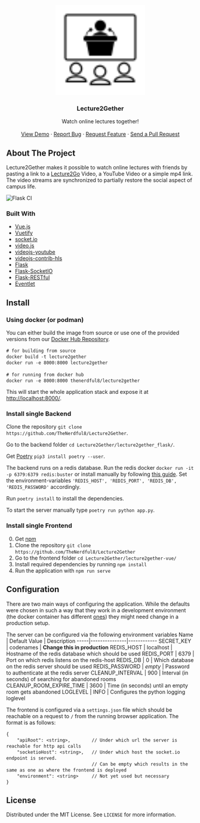 <!-- PROJECT LOGO -->
<br />
<p align="center">
  <img src="./lecture2gether-vue/src/assets/Lecture2Gether_stroke.svg" alt="Logo" width="240" height="240">
  <h3 align="center">Lecture2Gether</h3>
  <p align="center">
    Watch online lectures together!  
    <br />
    <br />
    <a href="https://lecture2gether.eu">View Demo</a>
    ·
    <a href="https://github.com/TheNerdful8/Lecture2Gether/issues">Report Bug</a>
    ·
    <a href="https://github.com/TheNerdful8/Lecture2Gether/issues">Request Feature</a>
    ·
    <a href="https://github.com/TheNerdful8/Lecture2Gether/pulls">Send a Pull Request</a>
  </p>
</p>

## About The Project
<!-- TODO add screenshot -->

Lecture2Gether makes it possible to watch online lectures with friends by pasting a link to a [Lecture2Go](https://github.com/lecture2go/portal-6.2-ce-ga6) Video, a YouTube Video or a simple mp4 link.
The video streams are synchronized to partially restore the social aspect of campus life.

![Flask CI](https://github.com/TheNerdful8/Lecture2Gether/workflows/Flask%20CI/badge.svg?branch=master)

### Built With

* [Vue.js](https://vuejs.org)
* [Vuetify](https://vuetifyjs.com)
* [socket.io](https://socket.io)
* [video.js](https://videojs.com)
* [videojs-youtube](https://github.com/videojs/videojs-youtube)
* [videojs-contrib-hls](https://github.com/videojs/videojs-contrib-hls)
* [Flask](https://flask.palletsprojects.com)
* [Flask-SocketIO](https://flask-socketio.readthedocs.io)
* [Flask-RESTful](https://flask-restful.readthedocs.io)
* [Eventlet](http://eventlet.net)


<!-- TODO: Installation for frontend -->
## Install
### Using docker (or podman)
You can either build the image from source or use one of the provided versions from our
[Docker Hub Repository](https://hub.docker.com/r/thenerdful8/lecture2gether).

```
# for building from source
docker build -t lecture2gether
docker run -e 8000:8000 lecture2gether

# for running from docker hub
docker run -e 8000:8000 thenerdful8/lecture2gether
```

This will start the whole application stack and expose it at
[http://localhost:8000/](http://localhost:8000).

### Install single Backend
Clone the repository `git clone https://github.com/TheNerdful8/Lecture2Gether`.

Go to the backend folder `cd Lecture2Gether/lecture2gether_flask/`.

Get [Poetry](https://python-poetry.org/) `pip3 install poetry --user`.

The backend runs on a redis database.
Run the redis docker `docker run -it -p 6379:6379 redis:buster` or install manually by following [this guide](https://redis.io/topics/quickstart#installing-redis-more-properly).
Set the environment-variables `'REDIS_HOST', 'REDIS_PORT', 'REDIS_DB', 'REDIS_PASSWORD'`
accordingly.

Run `poetry install` to install the dependencies. 

To start the server manually type `poetry run python app.py`.


### Install single Frontend
0. Get [npm](https://nodejs.org/en/download/)
1. Clone the repository `git clone https://github.com/TheNerdful8/Lecture2Gether`
2. Go to the frontend folder `cd Lecture2Gether/lecture2gether-vue/`
3. Install required dependencies by running `npm install`
4. Run the application with `npm run serve`

## Configuration
There are two main ways of configuring the application.
While the defaults were chosen in such a way that they work in a development environment
(the docker container has different [ones](./docker/settings.json)) they might need change in a production setup.

The server can be configured via the following environment variables
Name | Default Value | Description
-----|---------------|------------
SECRET\_KEY | codenames | **Change this in production**
REDIS\_HOST | localhost | Hostname of the redis database which should be used
REDIS\_PORT | 6379 | Port on which redis listens on the redis-host
REDIS\_DB | 0 | Which database on the  redis server should be used
REDIS\_PASSWORD | *empty* | Password to authenticate at the redis server
CLEANUP_INTERVAL | 900 | Interval (in seconds) of searching for abandoned rooms
CLEANUP_ROOM_EXPIRE_TIME | 3600 | Time (in seconds) until an empty room gets abandoned
LOGLEVEL | INFO | Configures the python logging loglevel

The frontend is configured via a `settings.json` file which should be reachable on a
request to `/` from the running browser application.
The format is as follows:
```
{
    "apiRoot": <string>,        // Under which url the server is reachable for http api calls
    "socketioHost": <string>,   // Under which host the socket.io endpoint is served. 
                                // Can be empty which results in the same as one as where the frontend is deployed
    "environment": <string>     // Not yet used but necessary
}
```

## License

Distributed under the MIT License. See `LICENSE` for more information.
